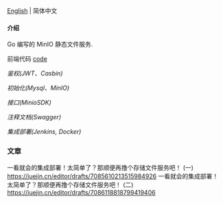 [English](./README.en.md) | 简体中文

#### 介绍

Go 编写的 MinIO 静态文件服务.

前端代码 [code](https://github.com/guangnaoke/vue3-admin)

_鉴权(JWT、Casbin)_

_初始化(Mysql、MinIO)_

_接口(MinioSDK)_

_注释文档(Swagger)_

_集成部署(Jenkins, Docker)_

### 文章

一看就会的集成部署！太简单了？那顺便再撸个存储文件服务吧！ (一) https://juejin.cn/editor/drafts/7085610213515984926
一看就会的集成部署！太简单了？那顺便再撸个存储文件服务吧！ (二) https://juejin.cn/editor/drafts/7086118818799419406
